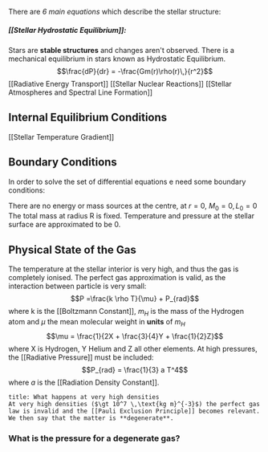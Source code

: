 There are *6 main equations* which describe the stellar structure:

##### [[Stellar Hydrostatic Equilibrium]]:
Stars are **stable structures** and changes aren't observed.
There is a mechanical equilibrium in stars known as Hydrostatic Equilibrium.
$$\frac{dP}{dr} = -\frac{Gm(r)\rho(r)\,}{r^2}$$
[[Radiative Energy Transport]]
[[Stellar Nuclear Reactions]]
[[Stellar Atmospheres and Spectral Line Formation]]
## Internal Equilibrium Conditions
[[Stellar Temperature Gradient]]

## Boundary Conditions
In order to solve the set of differential equations e need some boundary conditions:

There are no energy or mass sources at the centre, at $r=0$, $M_0 = 0, L_0=0$
The total mass at radius R is fixed.
Temperature and pressure at the stellar surface are approximated to be 0.

## Physical State of the Gas
The temperature at the stellar interior is very high, and thus the gas is completely ionised.
The perfect gas approximation is valid, as the interaction between particle is very small:
$$P =\frac{k \rho T}{\mu} + P_{rad}$$where k is the [[Boltzmann Constant]], $m_H$ is the mass of the Hydrogen atom and $\mu$ the mean molecular weight in **units** of $m_H$
$$\mu = \frac{1}{2X + \frac{3}{4}Y + \frac{1}{2}Z}$$ where X is Hydrogen, Y Helium and Z all other elements.
At high pressures, the [[Radiative Pressure]] must be included:
$$P_{rad} = \frac{1}{3} a T^4$$where $a$ is the [[Radiation Density Constant]].

```ad-note
title: What happens at very high densities
At very high densities ($\gt 10^7 \,\text{kg m}^{-3}$) the perfect gas law is invalid and the [[Pauli Exclusion Principle]] becomes relevant.
We then say that the matter is **degenerate**.
```
### What is the pressure for a degenerate gas?